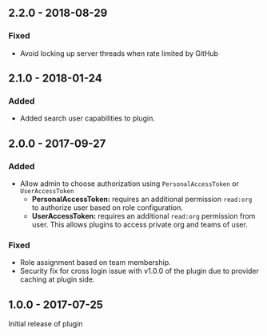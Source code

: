 ##  2.2.0 - 2018-08-29

### Fixed

- Avoid locking up server threads when rate limited by GitHub


## 2.1.0 - 2018-01-24

### Added
   
- Added search user capabilities to plugin.


## 2.0.0 - 2017-09-27

### Added
   
- Allow admin to choose authorization using `PersonalAccessToken` or `UserAccessToken`
	- **PersonalAccessToken:** requires an additional permission `read:org` to authorize user based on role configuration.
	- **UserAccessToken:** requires an additional `read:org` permission from user. This allows plugins to access private org and teams of user.	

### Fixed

- Role assignment based on team membership.
- Security fix for cross login issue with v1.0.0 of the plugin due to provider caching at plugin side. 

## 1.0.0 - 2017-07-25

Initial release of plugin
